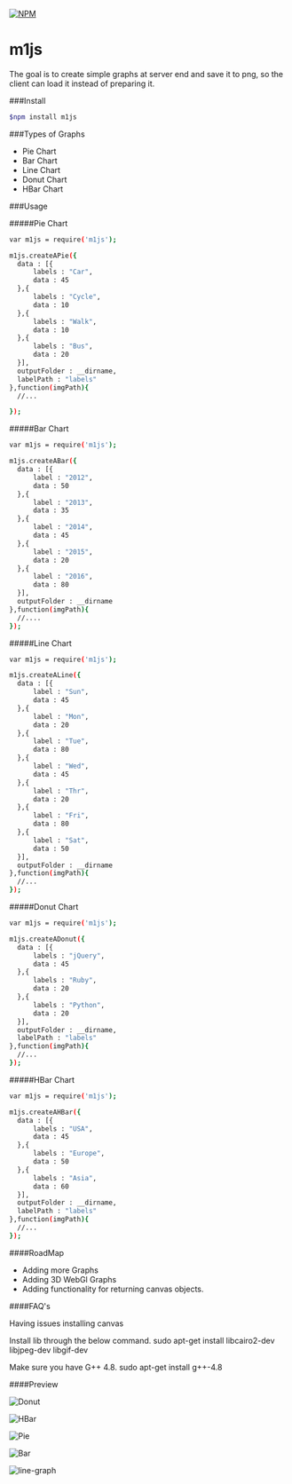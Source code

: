[![NPM](https://nodei.co/npm/m1js.png?downloads=true&stars=true)](https://nodei.co/npm/m1js/)

# m1js
  The goal is to create simple graphs at server end and save it to png, so the client can load it instead of preparing it.


###Install

```sh
$npm install m1js
```

###Types of Graphs
* Pie Chart
* Bar Chart
* Line Chart
* Donut Chart
* HBar Chart

###Usage

#####Pie Chart

  ```sh
  var m1js = require('m1js');

  m1js.createAPie({
  	data : [{
  		labels : "Car",
  		data : 45
  	},{
  		labels : "Cycle",
  		data : 10
  	},{
  		labels : "Walk",
  		data : 10
  	},{
  		labels : "Bus",
  		data : 20
  	}],
  	outputFolder : __dirname,
  	labelPath : "labels"
  },function(imgPath){
  	//...

  });
  ```

#####Bar Chart

  ```sh
  var m1js = require('m1js');

  m1js.createABar({
  	data : [{
  		label : "2012",
  		data : 50
  	},{
  		label : "2013",
  		data : 35
  	},{
  		label : "2014",
  		data : 45
  	},{
  		label : "2015",
  		data : 20
  	},{
  		label : "2016",
  		data : 80
  	}],
  	outputFolder : __dirname
  },function(imgPath){
  	//....
  });
  ```
#####Line Chart

  ```sh
  var m1js = require('m1js');

  m1js.createALine({
  	data : [{
  		label : "Sun",
  		data : 45
  	},{
  		label : "Mon",
  		data : 20
  	},{
  		label : "Tue",
  		data : 80
  	},{
  		label : "Wed",
  		data : 45
  	},{
  		label : "Thr",
  		data : 20
  	},{
  		label : "Fri",
  		data : 80
  	},{
  		label : "Sat",
  		data : 50
  	}],
  	outputFolder : __dirname
  },function(imgPath){
  	//...
  });
  ```
#####Donut Chart

  ```sh
  var m1js = require('m1js');

  m1js.createADonut({
  	data : [{
  		labels : "jQuery",
  		data : 45
  	},{
  		labels : "Ruby",
  		data : 20
  	},{
  		labels : "Python",
  		data : 20
  	}],
  	outputFolder : __dirname,
  	labelPath : "labels"
  },function(imgPath){
  	//...
  });
  ```
#####HBar Chart

  ```sh
  var m1js = require('m1js');

  m1js.createAHBar({
  	data : [{
  		labels : "USA",
  		data : 45
  	},{
  		labels : "Europe",
  		data : 50
  	},{
  		labels : "Asia",
  		data : 60
  	}],
  	outputFolder : __dirname,
  	labelPath : "labels"
  },function(imgPath){
  	//...
  });
  ```
####RoadMap
* Adding more Graphs
* Adding 3D WebGl Graphs
* Adding functionality for returning canvas objects.

####FAQ's

Having issues installing canvas

Install lib through the below command.
sudo apt-get install libcairo2-dev libjpeg-dev libgif-dev

Make sure you have G++ 4.8.
sudo apt-get install g++-4.8

####Preview

![Donut](https://github.com/mennu/m3js/blob/main/tests/donut.png?raw=true "Donut Graph")

![HBar](https://github.com/mennu/m3js/blob/main/tests/hbar.png?raw=true "HBar Graph")

![Pie](https://github.com/mennu/m3js/blob/main/tests/pie.png?raw=true "pie Graph")

![Bar](https://github.com/mennu/m3js/blob/main/tests/bar.png?raw=true "Bar Graph")

![line-graph](https://github.com/mennu/m3js/blob/main/tests/line-graph.png?raw=true "line Graph")
